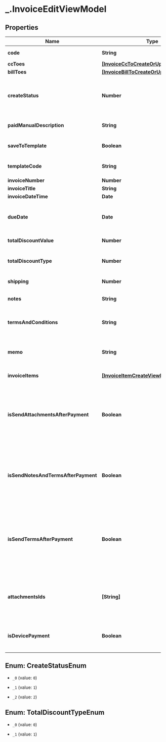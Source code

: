 # _.InvoiceEditViewModel

## Properties
Name | Type | Description | Notes
------------ | ------------- | ------------- | -------------
**code** | **String** | کلید یکتای فاکتور | 
**ccToes** | [**[InvoiceCcToCreateOrUpdateViewModel]**](InvoiceCcToCreateOrUpdateViewModel.md) | ایمیل ها | [optional] 
**billToes** | [**[InvoiceBillToCreateOrUpdateViewModel]**](InvoiceBillToCreateOrUpdateViewModel.md) | مشتریان | [optional] 
**createStatus** | **Number** | نوع ثبت:  0 = ذخیره در پیش نویس  1 = ارسال  2 = دستی پرداخت شد | [optional] 
**paidManualDescription** | **String** | شرح پرداخت دستی | [optional] [default to '']
**saveToTemplate** | **Boolean** | ذخیره به عنوان قالب | [optional] [default to false]
**templateCode** | **String** | کد یکتای قالب فاکتور | [optional] [default to '']
**invoiceNumber** | **Number** | شماره فاکتور | [optional] 
**invoiceTitle** | **String** | عنوان فاکتور | [optional] 
**invoiceDateTime** | **Date** | تاریخ ثبت | [optional] 
**dueDate** | **Date** | تاریخ سررسید- تاریخی که باید پرداخت صورت پذیرد | [optional] 
**totalDiscountValue** | **Number** | تخفیف به کل فاکتور | [optional] 
**totalDiscountType** | **Number** | نوع تخفیف به مبلغ یا درصد  0 = مبلغ  1 = درصد | [optional] 
**shipping** | **Number** | هزینه حمل و نقل | [optional] 
**notes** | **String** | متن جهت ارسال به دریافت کننده | [optional] [default to '']
**termsAndConditions** | **String** | متن شرایط و قوانین جهت ارسال به دریافت کننده | [optional] [default to '']
**memo** | **String** | ایجاد یک متن دلخواه جهت یادآوری فقط برای کاربر ثبت کننده | [optional] [default to '']
**invoiceItems** | [**[InvoiceItemCreateViewModel]**](InvoiceItemCreateViewModel.md) | آیتم های مالی فاکتور | [optional] 
**isSendAttachmentsAfterPayment** | **Boolean** | نمایش فایل های ضمیمه به پرداخت کننده پس از پرداخت موفق = true, نمایش در قبل و بعد از پرداخت = false | [optional] [default to false]
**isSendNotesAndTermsAfterPayment** | **Boolean** | نمایش پیام به پرداخت کننده پس از پرداخت موفق = true, نمایش در قبل و بعد از پرداخت = false | [optional] [default to false]
**isSendTermsAfterPayment** | **Boolean** | نمایش متن قوانین و مقررات به پرداخت کننده پس از پرداخت موفق = true, نمایش در قبل و بعد از پرداخت = false | [optional] [default to false]
**attachmentsIds** | **[String]** | کلید(های) یکتا دریافت شده از سرویس آپلود به صورت آرایه از رشته ها قرار دهید | [optional] 
**isDevicePayment** | **Boolean** | ثبت فاکتور بدون مشتری = true, با مشتری = false | [optional] [default to false]


<a name="CreateStatusEnum"></a>
## Enum: CreateStatusEnum


* `_0` (value: `0`)

* `_1` (value: `1`)

* `_2` (value: `2`)




<a name="TotalDiscountTypeEnum"></a>
## Enum: TotalDiscountTypeEnum


* `_0` (value: `0`)

* `_1` (value: `1`)




